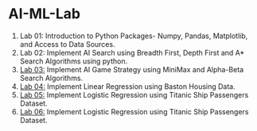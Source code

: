 # AI-ML-Lab
1. Lab 01: Introduction to Python Packages- Numpy, Pandas, Matplotlib, and Access to Data Sources.
2. Lab 02: Implement AI Search using Breadth First, Depth First and A* Search Algorithms using python.
3. [Lab 03:](https://colab.research.google.com/drive/1pU2klwu-_J-sPBFoe-j25v8ltKIdVUUG?usp=sharing) Implement AI Game Strategy using MiniMax and Alpha-Beta Search Algorithms.
4. [Lab 04:](https://colab.research.google.com/drive/1u98oJWe3mIwNMT8CDGKUytGEYaBG370k?usp=sharing) Implement Linear Regression using Baston Housing Data.
5. [Lab 05:](https://colab.research.google.com/drive/1kzuH4V-Rjeod3xoYmLX82qwhPGGcGRcO?usp=sharing) Implement Logistic Regression using Titanic Ship Passengers Dataset.
6. [Lab 06:](https://colab.research.google.com/drive/1Z_KKmrI9ZwHS2tv3cSX_N7AV1jdM_kny?usp=sharing) Implement Logistic Regression using Titanic Ship Passengers Dataset.
